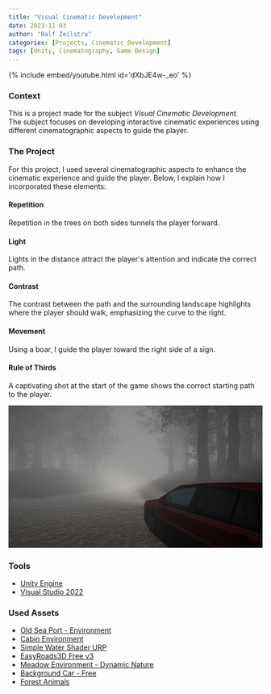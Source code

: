 ```yaml
---
title: "Visual Cinematic Development"
date: 2023-11-03
author: "Ralf Zeilstra"
categories: [Projects, Cinematic Development]
tags: [Unity, Cinematography, Game Design]
---
```


{% include embed/youtube.html id='dXbJE4w-_eo' %}

### Context
This is a project made for the subject _Visual Cinematic Development_.  
The subject focuses on developing interactive cinematic experiences using different cinematographic aspects to guide the player.

### The Project
For this project, I used several cinematographic aspects to enhance the cinematic experience and guide the player. Below, I explain how I incorporated these elements:

#### Repetition
Repetition in the trees on both sides tunnels the player forward.

#### Light
Lights in the distance attract the player's attention and indicate the correct path.

#### Contrast
The contrast between the path and the surrounding landscape highlights where the player should walk, emphasizing the curve to the right.

#### Movement
Using a boar, I guide the player toward the right side of a sign.

#### Rule of Thirds
A captivating shot at the start of the game shows the correct starting path to the player.

![Ingame Screenshot of starting view](./assets/images/VisualCinematicDevelopmentThumbnail.png)

### Tools
- [Unity Engine](https://unity.com)  
- [Visual Studio 2022](https://visualstudio.microsoft.com/vs/)  

### Used Assets
- [Old Sea Port - Environment](https://assetstore.unity.com/packages/3d/environments/old-sea-port-environment-36897)  
- [Cabin Environment](https://assetstore.unity.com/packages/3d/environments/cabin-environment-98014)  
- [Simple Water Shader URP](https://assetstore.unity.com/packages/2d/textures-materials/water/simple-water-shader-urp-191449)  
- [EasyRoads3D Free v3](https://assetstore.unity.com/packages/3d/characters/easyroads3d-free-v3-987)  
- [Meadow Environment - Dynamic Nature](https://assetstore.unity.com/packages/3d/vegetation/meadow-environment-dynamic-nature-132195)  
- [Background Car - Free](https://assetstore.unity.com/packages/3d/vehicles/land/background-car-free-87053)  
- [Forest Animals](https://assetstore.unity.com/packages/3d/characters/animals/mammals/forest-animals-142554)  
